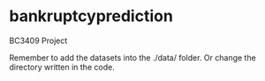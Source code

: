 # bankruptcyprediction

BC3409 Project

Remember to add the datasets into the ./data/ folder. Or change the directory written in the code. 